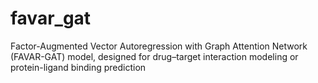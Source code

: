 # favar_gat
Factor-Augmented Vector Autoregression with Graph Attention Network (FAVAR-GAT) model, designed for drug–target interaction modeling or protein-ligand binding prediction
